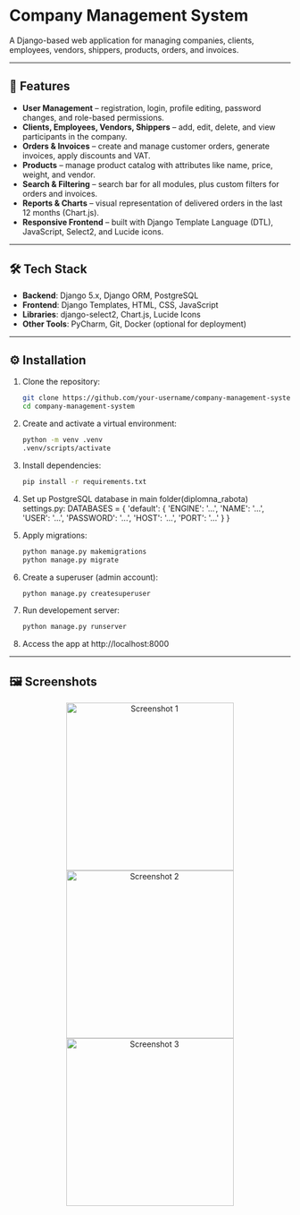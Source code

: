 # Company Management System

A Django-based web application for managing companies, clients, employees, vendors, shippers, products, orders, and invoices.  

---

## 🚀 Features

- **User Management** – registration, login, profile editing, password changes, and role-based permissions.  
- **Clients, Employees, Vendors, Shippers** – add, edit, delete, and view participants in the company.  
- **Orders & Invoices** – create and manage customer orders, generate invoices, apply discounts and VAT.  
- **Products** – manage product catalog with attributes like name, price, weight, and vendor.  
- **Search & Filtering** – search bar for all modules, plus custom filters for orders and invoices.  
- **Reports & Charts** – visual representation of delivered orders in the last 12 months (Chart.js).  
- **Responsive Frontend** – built with Django Template Language (DTL), JavaScript, Select2, and Lucide icons.  

---

## 🛠️ Tech Stack

- **Backend**: Django 5.x, Django ORM, PostgreSQL  
- **Frontend**: Django Templates, HTML, CSS, JavaScript  
- **Libraries**: django-select2, Chart.js, Lucide Icons  
- **Other Tools**: PyCharm, Git, Docker (optional for deployment)  

---

## ⚙️ Installation

1. Clone the repository:
   ```bash
   git clone https://github.com/your-username/company-management-system.git
   cd company-management-system

2. Create and activate a virtual environment:
   ```bash
   python -m venv .venv
   .venv/scripts/activate
   
3. Install dependencies:
   ```bash
   pip install -r requirements.txt

4. Set up PostgreSQL database in main folder(diplomna_rabota) settings.py:
DATABASES = {
    'default': {
        'ENGINE': '...',
        'NAME': '...',
        'USER': '...',
        'PASSWORD': '...',
        'HOST': '...',
        'PORT': '...'
    }
}

5. Apply migrations:
   ```bash
   python manage.py makemigrations
   python manage.py migrate

6. Create a superuser (admin account):
   ```bash
   python manage.py createsuperuser

7. Run developement server:
   ```bash
   python manage.py runserver

8. Access the app at http://localhost:8000
   
---
## 🖼️ Screenshots
<p align="center">
  <img src="chess_project/screenshots/scr_1.png" width="300" alt="Screenshot 1" />
  <img src="chess_project/screenshots/scr_2.png" width="300" alt="Screenshot 2" />
  <img src="chess_project/screenshots/scr_3.png" width="300" alt="Screenshot 3" />
</p>

